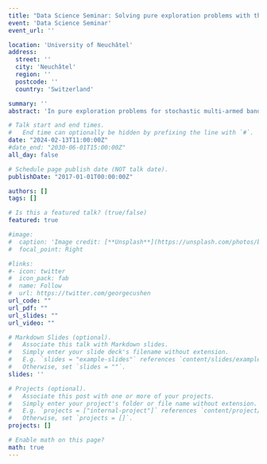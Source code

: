 ```yaml
---
title: "Data Science Seminar: Solving pure exploration problems with the Top Two approach"
event: 'Data Science Seminar'
event_url: ''

location: 'University of Neuchâtel'
address:
  street: ''
  city: 'Neuchâtel'
  region: ''
  postcode: ''
  country: 'Switzerland'

summary: ''
abstract: 'In pure exploration problems for stochastic multi-armed bandits, the goal is to answer a question about a set of unknown distributions (modeling for example the efficacy of a treatment) from which we can collect samples (measure its effect), and to provide guarantees on the candidate answer. The archetypal example is the best arm identification problem, in which the agent aims at identifying the arm with the highest mean. In this talk, I will focus on the class of Top Two algorithms, which select the next arm to sample from among two candidate arms, a leader and a challenger. Due to their simplicity and interpretability, Top Two algorithms have received increased attention in recent years. In the fixed-confidence setting, Top Two algorithms have an asymptotically optimal expected sample complexity (number of collected samples when the error level vanishes). In the anytime setting, we propose a Top Two algorithm which has guarantees on the probability of misidentifying a good enough arm at any time. Finally, Top Two algorithms can be easily adapted to become differentially private algorithms with near optimal guarantees on the expected sample complexity.'

# Talk start and end times.
#   End time can optionally be hidden by prefixing the line with `#`.
date: "2024-02-13T11:00:00Z"
#date_end: "2030-06-01T15:00:00Z"
all_day: false

# Schedule page publish date (NOT talk date).
publishDate: "2017-01-01T00:00:00Z"

authors: []
tags: []

# Is this a featured talk? (true/false)
featured: true

#image:
#  caption: 'Image credit: [**Unsplash**](https://unsplash.com/photos/bzdhc5b3Bxs)'
#  focal_point: Right

#links:
#- icon: twitter
#  icon_pack: fab
#  name: Follow
#  url: https://twitter.com/georgecushen
url_code: ""
url_pdf: ""
url_slides: ""
url_video: ""

# Markdown Slides (optional).
#   Associate this talk with Markdown slides.
#   Simply enter your slide deck's filename without extension.
#   E.g. `slides = "example-slides"` references `content/slides/example-slides.md`.
#   Otherwise, set `slides = ""`.
slides: ''

# Projects (optional).
#   Associate this post with one or more of your projects.
#   Simply enter your project's folder or file name without extension.
#   E.g. `projects = ["internal-project"]` references `content/project/deep-learning/index.md`.
#   Otherwise, set `projects = []`.
projects: []

# Enable math on this page?
math: true
---
```



